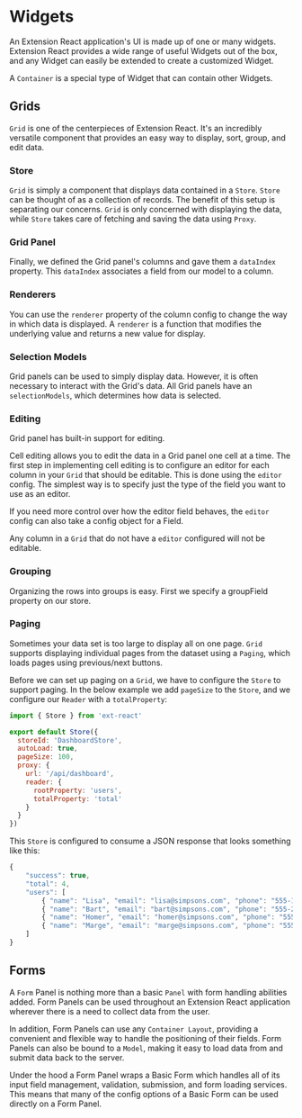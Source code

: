 # Widgets

An Extension React application's UI is made up of one or many widgets. Extension React provides a wide range of useful Widgets out of the box, and any Widget can easily be extended to create a customized Widget.

A `Container` is a special type of Widget that can contain other Widgets.

## Grids

`Grid` is one of the centerpieces of Extension React. It's an incredibly versatile component that provides an easy way to display, sort, group, and edit data.

### Store

`Grid` is simply a component that displays data contained in a `Store`. `Store` can be thought of as a collection of records. The benefit of this setup is separating our concerns. `Grid` is only concerned with displaying the data, while `Store` takes care of fetching and saving the data using `Proxy`.

### Grid Panel

Finally, we defined the Grid panel's columns and gave them a `dataIndex` property. This `dataIndex` associates a field from our model to a column.

### Renderers

You can use the `renderer` property of the column config to change the way in which data is displayed. A `renderer` is a function that modifies the underlying value and returns a new value for display.

### Selection Models

Grid panels can be used to simply display data. However, it is often necessary to interact with the Grid's data. All Grid panels have an `selectionModels`, which determines how data is selected.

### Editing

Grid panel has built-in support for editing.

Cell editing allows you to edit the data in a Grid panel one cell at a time. The first step in implementing cell editing is to configure an editor for each column in your `Grid` that should be editable. This is done using the `editor` config. The simplest way is to specify just the type of the field you want to use as an editor.

If you need more control over how the editor field behaves, the `editor` config can also take a config object for a Field.

Any column in a `Grid` that do not have a `editor` configured will not be editable.

### Grouping

Organizing the rows into groups is easy. First we specify a groupField property on our store.

### Paging

Sometimes your data set is too large to display all on one page. `Grid` supports displaying individual pages from the dataset using a `Paging`, which loads pages using previous/next buttons.

Before we can set up paging on a `Grid`, we have to configure the `Store` to support paging. In the below example we add `pageSize` to the `Store`, and we configure our `Reader` with a `totalProperty`:

```js
import { Store } from 'ext-react'

export default Store({
  storeId: 'DashboardStore',
  autoLoad: true,
  pageSize: 100,
  proxy: {
    url: '/api/dashboard',
    reader: {
      rootProperty: 'users',
      totalProperty: 'total'
    }
  }
})
```

This `Store` is configured to consume a JSON response that looks something like this:

```js
{
    "success": true,
    "total": 4,
    "users": [
        { "name": "Lisa", "email": "lisa@simpsons.com", "phone": "555-111-1224" },
        { "name": "Bart", "email": "bart@simpsons.com", "phone": "555-222-1234" },
        { "name": "Homer", "email": "homer@simpsons.com", "phone": "555-222-1244" },
        { "name": "Marge", "email": "marge@simpsons.com", "phone": "555-222-1254" }
    ]
}
```

## Forms

A `Form` Panel is nothing more than a basic `Panel` with form handling abilities added. Form Panels can be used throughout an Extension React application wherever there is a need to collect data from the user.

In addition, Form Panels can use any `Container Layout`, providing a convenient and flexible way to handle the positioning of their fields. Form Panels can also be bound to a `Model`, making it easy to load data from and submit data back to the server.

Under the hood a Form Panel wraps a Basic Form which handles all of its input field management, validation, submission, and form loading services. This means that many of the config options of a Basic Form can be used directly on a Form Panel.